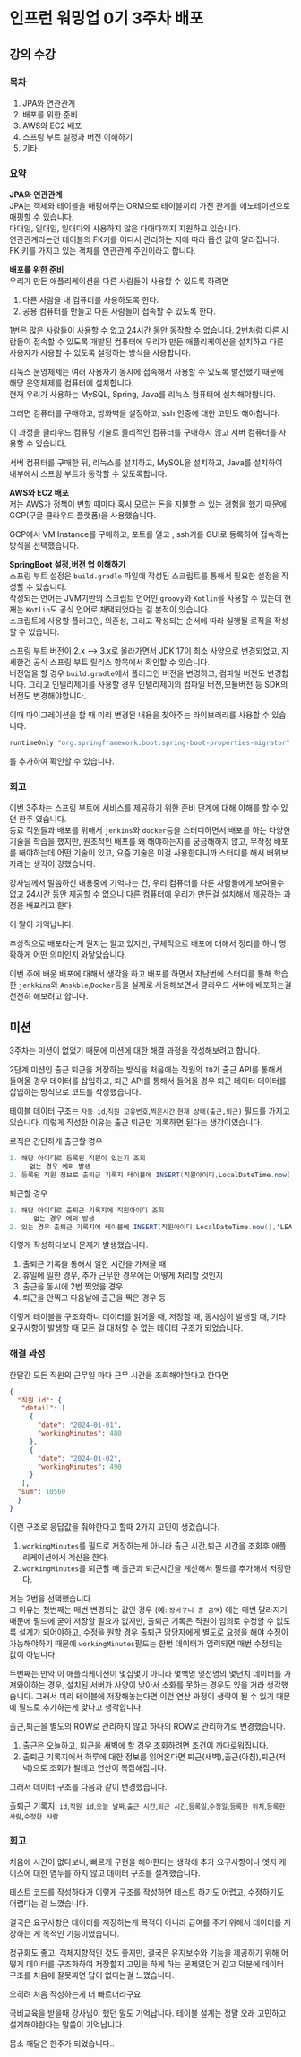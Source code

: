 # 인프런 워밍업 0기 3주차 배포  
  
## 강의 수강  
### 목차  
1. JPA와 연관관계
2. 배포를 위한 준비
3. AWS와 EC2 배포
4. 스프링 부트 설정과 버전 이해하기
5. 기타  

### 요약  
**JPA와 연관관계**  
JPA는 객체와 테이블을 매핑해주는 ORM으로 테이블끼리 가진 관계를 애노테이션으로 매핑할 수 있습니다.  
다대일, 일대일, 일대다와 사용하지 않은 다대다까지 지원하고 있습니다.  
연관관계라는건 테이블의 FK키를 어디서 관리하는 지에 따라 옵션 값이 달라집니다.  
FK 키를 가지고 있는 객체를 연관관계 주인이라고 합니다.  
  
**배포를 위한 준비**  
우리가 만든 애플리케이션을 다른 사람들이 사용할 수 있도록 하려면 
1. 다른 사람을 내 컴퓨터를 사용하도록 한다.
2. 공용 컴퓨터를 만들고 다른 사람들이 접속할 수 있도록 한다.  
  
1번은 많은 사람들이 사용할 수 없고 24시간 동안 동작할 수 없습니다. 
2번처럼 다른 사람들이 접속할 수 있도록 개발된 컴퓨터에 우리가 만든 애플리케이션을 설치하고 다른 사용자가 사용할 수 있도록 설정하는 방식을 사용합니다.  
  
리눅스 운영체제는 여러 사용자가 동시에 접속해서 사용할 수 있도록 발전했기 때문에 해당 운영체제를 컴퓨터에 설치합니다.  
현재 우리가 사용하는 MySQL, Spring, Java를 리눅스 컴퓨터에 설치해야합니다.  
  
그러면 컴퓨터를 구매하고, 방화벽을 설정하고, ssh 인증에 대한 고민도 해야합니다. 
  
이 과정을 클라우드 컴퓨팅 기술로 물리적인 컴퓨터를 구매하지 않고 서버 컴퓨터를 사용할 수 있습니다.  
  
서버 컴퓨터를 구매한 뒤, 리눅스를 설치하고, MySQL을 설치하고, Java를 설치하여 내부에서 스프링 부트가 동작할 수 있도록합니다.  
  
**AWS와 EC2 배포**  
저는 AWS가 정책이 변할 때마다 혹시 모르는 돈을 지불할 수 있는 경험을 했기 때문에 
GCP(구글 클라우드 플랫폼)을 사용했습니다.  
  
GCP에서 VM Instance를 구매하고, 포트를 열고 , ssh키를 GUI로 등록하여 접속하는 방식을 선택했습니다.  
  
**SpringBoot 설정,버전 업 이해하기**  
스프링 부트 설정은 `build.gradle` 파일에 작성된 스크립트를 통해서 필요한 설정을 작성할 수 있습니다.  
작성되는 언어는 JVM기반의 스크립트 언어인 `groovy`와 `Kotlin`을 사용할 수 있는데 현재는 `Kotlin`도 공식 언어로 채택되었다는 걸 본적이 있습니다.  
스크립트에 사용할 플러그인, 의존성, 그리고 작성되는 순서에 따라 실행될 로직을 작성할 수 있습니다.  
  
스프링 부트 버전이 2.x --> 3.x로 올라가면서 JDK 17이 최소 사양으로 변경되었고, 자세한건 공식 스프링 부트 릴리스 항목에서 확인할 수 있습니다.  
버전업을 할 경우 `build.gradle`에서 플러그인 버전을 변경하고, 컴파일 버전도 변경합니다. 그리고 인텔리제이를 사용할 경우 
인텔리제이의 컴파일 버전,모듈버전 등 SDK의 버전도 변경해야합니다.  
  
이때 마이그레이션을 할 때 미리 변경된 내용을 찾아주는 라이브러리를 사용할 수 있습니다.
```Java
runtimeOnly "org.springframework.boot:spring-boot-properties-migrator" 
```  
를 추가하여 확인할 수 있습니다.

### 회고  
이번 3주차는 스프링 부트에 서비스를 제공하기 위한 준비 단계에 대해 이해를 할 수 있던 한주 였습니다.  
동료 직원들과 배포를 위해서 `jenkins`와 `docker`등을 스터디하면서 배포를 하는 다양한 기술을 학습을 했지만, 
원초적인 배포를 왜 해야하는지를 궁금해하지 않고, 무작정 배포를 해야하는데 어떤 기술이 있고, 요즘 기술은 이걸 사용한다니까 
스터디를 해서 배워보자라는 생각이 강했습니다.  
  
강사님께서 말씀하신 내용중에 기억나는 건, 우리 컴퓨터를 다른 사람들에게 보여줄수 없고 24시간 동안 제공할 수 없으니 
다른 컴퓨터에 우리가 만든걸 설치해서 제공하는 과정을 배포라고 한다.  
  
이 말이 기억납니다.  
  
추상적으로 배포라는게 뭔지는 알고 있지만, 구체적으로 배포에 대해서 정리를 하니 명확하게 어떤 의미인지 와닿았습니다.
  
이번 주에 배운 배포에 대해서 생각을 하고 배포를 하면서 지난번에 스터디를 통해 학습한 `jenkkins`와 `Anskble`,`Docker`등을 실제로 사용해보면서 
킅라우드 서버에 배포하는걸 천천히 해보려고 합니다.  
  
## 미션 
3주차는 미션이 없었기 때문에 미션에 대한 해결 과정을 작성해보려고 합니다.  
  
2단계 미션인 출근 퇴근을 저장하는 방식을 처음에는 직원의 `ID`가 출근 API를 통해서 들어올 경우
데이터를 삽입하고, 퇴근 API를 통해서 들어올 경우 퇴근 데이터 데이터를 삽입하는 방식으로 
코드를 작성했습니다.  
  
테이블 데이터 구조는 `자동 id`,`직원 고유번호`,`찍은시간`,`현재 상태(출근,퇴근)` 필드를 가지고 있습니다. 
이렇게 작성한 이유는 출근 퇴근만 기록하면 된다는 생각이였습니다.
  
로직은 간단하게 출근할 경우
```Java
1. 해당 아이디로 등록된 직원이 있는지 조회
   - 없는 경우 예외 발생
2. 등록된 직원 정보로 출퇴근 기록지 테이블에 INSERT(직원아이디,LocalDateTime.now(),'ATTEND') 
```  
퇴근할 경우  
```Java
1. 해당 아이디로 출퇴근 기록지에 직원아이디 조회
    - 없는 경우 예외 발생
2. 있는 경우 출퇴근 기록지에 테이블에 INSERT(직원아이디,LocalDateTime.now(),'LEAVE') 실행
```  
이렇게 작성하다보니 문제가 발생했습니다.  

1. 출퇴근 기록을 통해서 일한 시간을 가져올 때
2. 휴일에 일한 경우, 추가 근무한 경우에는 어떻게 처리할 것인지
3. 출근을 동시에 2번 찍었을 경우
4. 퇴근을 안찍고 다음날에 출근을 찍은 경우 등  
  
이렇게 테이블을 구조화하니 데이터를 읽어올 때, 저장할 때, 동시성이 발생할 때, 기타 요구사항이 발생할 때 모든 걸 대처할 수 없는 
데이터 구조가 되었습니다.

### 해결 과정  
한달간 모든 직원의 근무일 마다 근무 시간을 조회해야한다고 한다면  
```json
{
  "직원 id": {
   "detail": [
     {
       "date": "2024-01-01",
       "workingMinutes": 480
     },
     {
       "date": "2024-01-02",
       "workingMinutes": 490
     }
   ],
  "sum": 10560
  }
}
```  
이런 구조로 응답값을 줘야한다고 할때 2가지 고민이 생겼습니다.  
1. `workingMinutes`를 필드로 저장하는게 아니라 출근 시간,퇴근 시간을 조회후 애플리케이션에서 계산을 한다.
2. `workingMinutes`를 퇴근할 때 출근과 퇴근시간을 계산해서 필드를 추가해서 저장한다.  
  
저는 2번을 선택했습니다.  
그 이유는 
첫번째는 매번 변경되는 값인 경우 (예: `장바구니 총 금액`) 에는 매번 달라지기 때문에 필드에 굳이 저장할 필요가 없지만, 
출퇴근 기록은 직원이 임의로 수정할 수 없도록 설계가 되어야하고, 수정을 원할 경우 출퇴근 담당자에게 별도로 요청을 해야 수정이 가능해야하기 때문에 
`workingMinutes`필드는 한번 데이터가 입력되면 매번 수정되는 값이 아닙니다.  
  
두번째는 만약 이 애플리케이션이 몇십몇이 아니라 몇백명 몇천명의 몇년치 데이터를 가져와야하는 경우, 설치된 서버가 사양이 낮아서 소화를 못하는 경우도 있을 거라 생각했습니다.
그래서 미리 테이블에 저장해놓는다면 이런 연산 과정이 생략이 될 수 있기 때문에 필드로 추가하는게 맞다고 생각합니다.  
  
출근,퇴근을 별도의 ROW로 관리하지 않고 하나의 ROW로 관리하기로 변경했습니다.  
1. 출근은 오늘하고, 퇴근을 새벽에 할 경우 조회하려면 조건이 까다로워집니다.  
2. 출퇴근 기록지에서 하루에 대한 정보를 읽어온다면 퇴근(새벽),출근(아침),퇴근(저녁)으로 조회가 될테고 연산이 복잡해집니다.  
  
그래서 데이터 구조를 다음과 같이 변경했습니다.  
  
출퇴근 기록지: `id`,`직원 id`,`오늘 날짜`,`출근 시간`,`퇴근 시간`,`등록일`,`수정일`,`등록한 위치`,`등록한 사람`,`수정한 사람`  

### 회고  
처음에 시간이 없다보니, 빠르게 구현을 해야한다는 생각에 추가 요구사항이나 엣지 케이스에 대한 염두를 하지 않고 
데이터 구조를 설계했습니다.  
  
테스트 코드를 작성하다가 이렇게 구조를 작성하면 테스트 하기도 어렵고, 수정하기도 어렵다는 걸 느꼈습니다.  

결국은 요구사항은 데이터를 저장하는게 목적이 아니라 급여를 주기 위해서 데이터를 저장하는 게 목적인 기능이였습니다.   
  
정규화도 좋고, 객체지향적인 것도 좋지만, 결국은 유지보수와 기능을 제공하기 위해 어떻게 데이터를 구조화하여 저장할지 고민을 하게 하는 
문제였던거 같고 덕분에 데이터 구조를 처음에 잘못짜면 답이 없다는걸 느꼈습니다.  
  
오히려 처음 작성하는게 더 빠르더라구요  
  
국비교육을 받을때 강사님이 했던 말도 기억납니다. 테이블 설계는 정말 오래 고민하고 설계해야한다는 말씀이 기억납니다.   
  
몸소 깨달은 한주가 되었습니다..